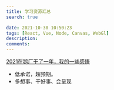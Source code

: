 ```yaml
---
title: 学习资源汇总
search: true

date: 2021-10-30 10:50:23
tags: [React, Vue, Node, Canvas, WebGl]
description:
comments:
---
```


[2021在鹅厂干了一年，我的一些感悟](https://mdnice.com/writing/ea7204892e734d948a451d76f61f7183)
- 低承诺，超预期。
- 多想事、干好事、会呈现